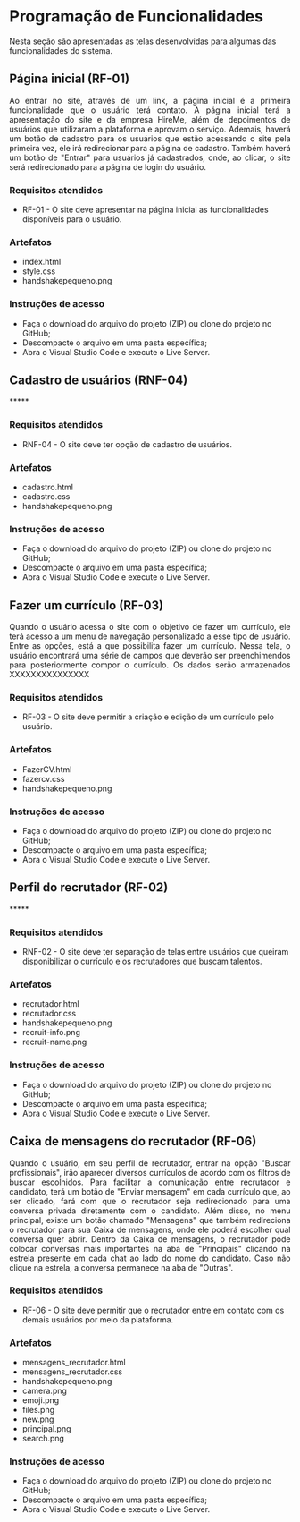 # Programação de Funcionalidades

Nesta seção são apresentadas as telas desenvolvidas para algumas das funcionalidades do sistema. 

## Página inicial (RF-01)
<div align="justify"> Ao entrar no site, através de um link, a página inicial é a primeira funcionalidade que o usuário terá contato. A página inicial terá a apresentação do site e da empresa HireMe, além de depoimentos de usuários que utilizaram a plataforma e aprovam o serviço. Ademais, haverá um botão de cadastro para os usuários que estão acessando o site pela primeira vez, ele irá redirecionar para a página de cadastro. Também haverá um botão de "Entrar" para usuários já cadastrados, onde, ao clicar, o site será redirecionado para a página de login do usuário.
</div>

### Requisitos atendidos
- RF-01 - O site deve apresentar na página inicial as funcionalidades disponíveis para o usuário. 

### Artefatos
- index.html
- style.css
- handshakepequeno.png

### Instruções de acesso
- Faça o download do arquivo do projeto (ZIP) ou clone do projeto no GitHub;
- Descompacte o arquivo em uma pasta específica;
- Abra o Visual Studio Code e execute o Live Server.

## Cadastro de usuários (RNF-04)
<div align="justify"> *****
</div>

### Requisitos atendidos
- RNF-04 - O site deve ter opção de cadastro de usuários. 

### Artefatos
- cadastro.html
- cadastro.css
- handshakepequeno.png

### Instruções de acesso
- Faça o download do arquivo do projeto (ZIP) ou clone do projeto no GitHub;
- Descompacte o arquivo em uma pasta específica;
- Abra o Visual Studio Code e execute o Live Server.

## Fazer um currículo (RF-03)
<div align="justify"> Quando o usuário acessa o site com o objetivo de fazer um currículo, ele terá acesso a um menu de navegação personalizado a esse tipo de usuário. Entre as opções, está a que possibilita fazer um currículo. Nessa tela, o usuário encontrará uma série de campos que deverão ser preenchimendos para posteriormente compor o currículo. Os dados serão armazenados XXXXXXXXXXXXXXX
</div>

### Requisitos atendidos
- RF-03 - O site deve permitir a criação e edição de um currículo pelo usuário.

### Artefatos
- FazerCV.html
- fazercv.css
- handshakepequeno.png


### Instruções de acesso
- Faça o download do arquivo do projeto (ZIP) ou clone do projeto no GitHub;
- Descompacte o arquivo em uma pasta específica;
- Abra o Visual Studio Code e execute o Live Server.

## Perfil do recrutador (RF-02)
<div align="justify"> *****
</div>

### Requisitos atendidos
- RNF-02 - O site deve ter separação de telas entre usuários que queiram disponibilizar o currículo e os recrutadores que buscam talentos. 

### Artefatos
- recrutador.html
- recrutador.css
- handshakepequeno.png
- recruit-info.png
- recruit-name.png

### Instruções de acesso
- Faça o download do arquivo do projeto (ZIP) ou clone do projeto no GitHub;
- Descompacte o arquivo em uma pasta específica;
- Abra o Visual Studio Code e execute o Live Server.


## Caixa de mensagens do recrutador (RF-06)
<div align="justify"> Quando o usuário, em seu perfil de recrutador, entrar na opção "Buscar profissionais", irão aparecer diversos currículos de acordo com os filtros de buscar escolhidos. Para facilitar a comunicação entre recrutador e candidato, terá um botão de "Enviar mensagem" em cada currículo que, ao ser clicado, fará com que o recrutador seja redirecionado para uma conversa privada diretamente com o candidato. Além disso, no menu principal, existe um botão chamado "Mensagens" que também redireciona o recrutador para sua Caixa de mensagens, onde ele poderá escolher qual conversa quer abrir. Dentro da Caixa de mensagens, o recrutador pode colocar conversas mais importantes na aba de "Principais" clicando na estrela presente em cada chat ao lado do nome do candidato. Caso não clique na estrela, a conversa permanece na aba de "Outras".  
</div>

### Requisitos atendidos
- RF-06 - O site deve permitir que o recrutador entre em contato com os demais usuários por meio da plataforma. 

### Artefatos
- mensagens_recrutador.html
- mensagens_recrutador.css
- handshakepequeno.png
- camera.png
- emoji.png
- files.png
- new.png
- principal.png
- search.png

### Instruções de acesso
- Faça o download do arquivo do projeto (ZIP) ou clone do projeto no GitHub;
- Descompacte o arquivo em uma pasta específica;
- Abra o Visual Studio Code e execute o Live Server.

